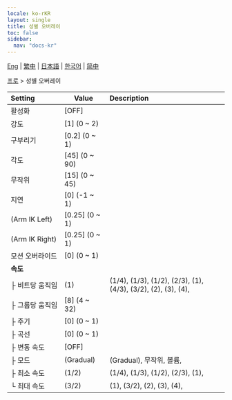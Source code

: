 ```yaml
---
locale: ko-rKR
layout: single
title: 성별 오버레이
toc: false
sidebar:
  nav: "docs-kr"
---
```

[Eng](/dancexr/menu/2025.4/actor/sex_overlay) | [繁中](/tw/dancexr/menu/2025.4/actor/sex_overlay) | [日本語](/jp/dancexr/menu/2025.4/actor/sex_overlay) | [한국어](/kr/dancexr/menu/2025.4/actor/sex_overlay) | [简中](/zh/dancexr/menu/2025.4/actor/sex_overlay)

[프로](../menu#프로) > 성별 오버레이



| Setting | Value | Description |
| :--- | --- | :--- |
|<nobr>활성화</nobr>| [OFF] | 
|<nobr>강도</nobr>| [1] (0 ~ 2) | 
|<nobr>구부리기</nobr>| [0.2] (0 ~ 1) | 
|<nobr>각도</nobr>| [45] (0 ~ 90) | 
|<nobr>무작위</nobr>| [15] (0 ~ 45) | 
|<nobr>지연</nobr>| [0] (-1 ~ 1) | 
|<nobr>(Arm IK Left)</nobr>| [0.25] (0 ~ 1) | 
|<nobr>(Arm IK Right)</nobr>| [0.25] (0 ~ 1) | 
|<nobr>모션 오버라이드</nobr>| [0] (0 ~ 1) | 
|<nobr>**속도**</nobr>| | 
|<nobr>├&nbsp;비트당 움직임</nobr>| (1) | (1/4), (1/3), (1/2), (2/3), (1), (4/3), (3/2), (2), (3), (4), 
|<nobr>├&nbsp;그룹당 움직임</nobr>| [8] (4 ~ 32) | 
|<nobr>├&nbsp;주기</nobr>| [0] (0 ~ 1) | 
|<nobr>├&nbsp;곡선</nobr>| [0] (0 ~ 1) | 
|<nobr>├&nbsp;변동 속도</nobr>| [OFF] | 
|<nobr>├&nbsp;모드</nobr>| (Gradual) | (Gradual), 무작위, 볼륨, 
|<nobr>├&nbsp;최소 속도</nobr>| (1/2) | (1/4), (1/3), (1/2), (2/3), (1), 
|<nobr>└&nbsp;최대 속도</nobr>| (3/2) | (1), (3/2), (2), (3), (4), 

